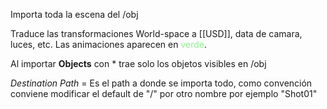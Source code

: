 Importa toda la escena del /obj

Traduce las transformaciones World-space a [[USD]], data de camara, luces, etc.
Las animaciones aparecen en <span style="color:lightgreen">verde</span>.

Al importar <b>Objects</B> con * trae solo los objetos visibles en /obj

*Destination Path* = Es el path a donde se importa todo, como convención conviene modificar el default de "/" por otro nombre por ejemplo "Shot01"

